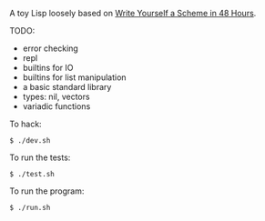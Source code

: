 A toy Lisp loosely based on [Write Yourself a Scheme in 48 Hours](https://en.wikibooks.org/wiki/Write_Yourself_a_Scheme_in_48_Hours).

TODO:
- error checking
- repl
- builtins for IO
- builtins for list manipulation
- a basic standard library
- types: nil, vectors
- variadic functions

To hack:

    $ ./dev.sh

To run the tests:

    $ ./test.sh

To run the program:

    $ ./run.sh

